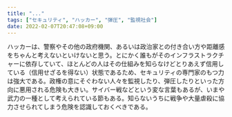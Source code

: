 ```yaml
---
title: "..."
tags: ["セキュリティ", "ハッカー", "弾圧", "監視社会"]
date: 2022-02-07T20:47:08+09:00
---
```


ハッカーは、警察やその他の政府機関、あるいは政治家との付き合い方や距離感をちゃんと考えないといけないと思う。とにかく誰もがそのインフラストラクチャーに依存していて、ほとんどの人はその仕組みを知らなけどとりあえず信用している（信用せざるを得ない）状態であるため、セキュリティの専門家のもつ力は強大である。政権の意にそぐわない人々を監視したり、弾圧したりといった方向に悪用される危険も大きい。サイバー戦などという変な言葉もあるが、いまや武力の一種として考えられている節もある。知らないうちに戦争や大量虐殺に協力させられてしまう危険を認識しておくべきである。
